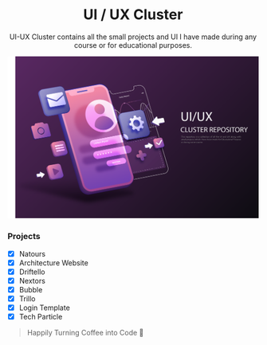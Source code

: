 <h1 align="center">
  UI / UX Cluster
  <br>
</h1>

<p align="center">
UI-UX Cluster contains all the small projects and UI I have made during any course or for educational purposes.
</p>

<img src="https://github.com/himakhaitan/UI-UX-Cluster/blob/main/resources/header.png">

### Projects

- [x] Natours
- [x] Architecture Website
- [x] Driftello
- [x] Nextors
- [x] Bubble
- [x] Trillo
- [x] Login Template
- [x] Tech Particle

> Happily Turning Coffee into Code 🌱
